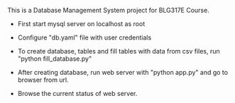 This is a Database Management System project for BLG317E Course.

- First start mysql server on localhost as root

- Configure "db.yaml" file with user credentials

- To create database, tables and fill tables with data from csv files, run "python fill_database.py"

- After creating database, run web server with "python app.py" and go to browser from url.

- Browse the current status of web server.